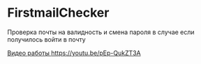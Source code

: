 # FirstmailChecker
Проверка почты на валидность и смена пароля в случае если получилось войти в почту 

[Видео работы ](https://youtu.be/pEp-QukZT3A)https://youtu.be/pEp-QukZT3A

